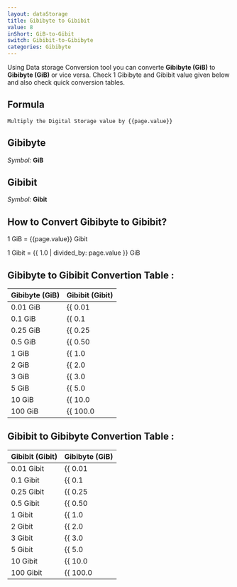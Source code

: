 ```yaml
---
layout: dataStorage
title: Gibibyte to Gibibit
value: 8
inShort: GiB-to-Gibit
switch: Gibibit-to-Gibibyte
categories: Gibibyte
---
```


Using Data storage Conversion tool you can converte **Gibibyte (GiB)** to **Gibibyte (GiB)** or vice versa. Check 1 Gibibyte and Gibibit value given below and also check quick conversion tables.

## Formula
`Multiply the Digital Storage value by {{page.value}}`

## Gibibyte
*Symbol:* **GiB**

## Gibibit
*Symbol:* **Gibit**

## How to Convert Gibibyte to Gibibit?

1 GiB = {{page.value}} Gibit

1 Gibit = {{ 1.0 | divided_by: page.value }} GiB


## Gibibyte to Gibibit Convertion Table :

| Gibibyte (GiB) | Gibibit (Gibit) |
| ---- | ---- |
| 0.01 GiB | {{ 0.01 | times: page.value }} Gibit |
| 0.1 GiB | {{ 0.1 | times: page.value }} Gibit |
| 0.25 GiB | {{ 0.25 | times: page.value }} Gibit |
| 0.5 GiB | {{ 0.50 | times: page.value }} Gibit |
| 1 GiB | {{ 1.0 | times: page.value }} Gibit |
| 2 GiB | {{ 2.0 | times: page.value }} Gibit |
| 3 GiB | {{ 3.0 | times: page.value }} Gibit |
| 5 GiB | {{ 5.0 | times: page.value }} Gibit |
| 10 GiB | {{ 10.0 | times: page.value }} Gibit |
| 100 GiB | {{ 100.0 | times: page.value }} Gibit |

## Gibibit to Gibibyte Convertion Table :

| Gibibit (Gibit) | Gibibyte (GiB) |
| ---- | ---- |
| 0.01 Gibit | {{ 0.01 | divided_by: page.value }} GiB |
| 0.1 Gibit | {{ 0.1 | divided_by: page.value }} GiB |
| 0.25 Gibit | {{ 0.25 | divided_by: page.value }} GiB |
| 0.5 Gibit | {{ 0.50 | divided_by: page.value }} GiB |
| 1 Gibit | {{ 1.0 | divided_by: page.value }} GiB |
| 2 Gibit | {{ 2.0 | divided_by: page.value }} GiB |
| 3 Gibit | {{ 3.0 | divided_by: page.value }} GiB |
| 5 Gibit | {{ 5.0 | divided_by: page.value }} GiB |
| 10 Gibit | {{ 10.0 | divided_by: page.value }} GiB |
| 100 Gibit | {{ 100.0 | divided_by: page.value }} GiB |


<script>
document.getElementById('selectInput')[13].selected = true
document.getElementById('selectOutput')[11].selected = true
</script>
